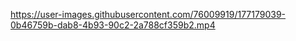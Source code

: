 

https://user-images.githubusercontent.com/76009919/177179039-0b46759b-dab8-4b93-90c2-2a788cf359b2.mp4

